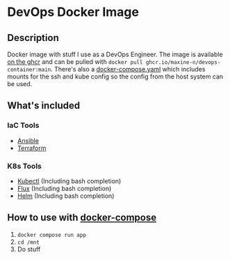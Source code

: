 # DevOps Docker Image

## Description
Docker image with stuff I use as a DevOps Engineer. The image is available [on the ghcr](https://github.com/Maxine-N/DevOps-Container/pkgs/container/devops-container) and can be pulled with `docker pull ghcr.io/maxine-n/devops-container:main`. There's also a [docker-compose.yaml](docker-compose.example.yaml) which includes mounts for the ssh and kube config so the config from the host system can be used.

## What's included

### IaC Tools
- [Ansible](https://www.ansible.com)
- [Terraform](https://www.terraform.io)

### K8s Tools
- [Kubectl](https://kubernetes.io/de/docs/reference/kubectl) (Including bash completion)
- [Flux](https://fluxcd.io) (Including bash completion)
- [Helm](https://helm.sh) (Including bash completion)

## How to use with [docker-compose](docker-compose.example.yaml)
1) `docker compose run app`
2) `cd /mnt`
3) Do stuff